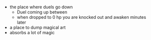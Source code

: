 - the place where duels go down
	- Duel coming up between 
	- when dropped to 0 hp you are knocked out and awaken minutes later
- a place to dump magical art
- absorbs a lot of magic